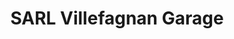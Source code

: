 ---
title: "SARL Villefagnan Garage"
url: /villefagnan/sarl-villefagnan-garage/
shop: réparation de voitures
---
